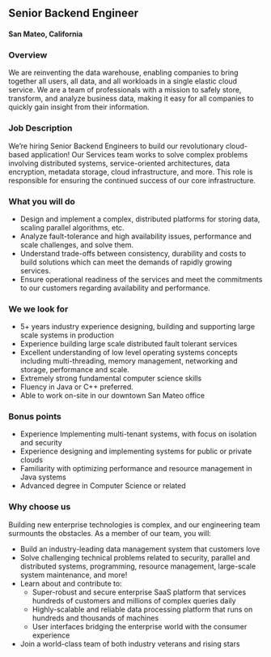 ## Senior Backend Engineer
#### San Mateo, California

### Overview
We are reinventing the data warehouse, enabling companies to bring together all users, all data, and all workloads in a single elastic cloud service. We are a team of professionals with a mission to safely store, transform, and analyze business data, making it easy for all companies to quickly gain insight from their information.

### Job Description
We’re hiring Senior Backend Engineers​ to build our revolutionary cloud-based application! Our Services team works to solve complex problems involving distributed systems, service-oriented architectures, data encryption, metadata storage, cloud infrastructure, and more. This role is responsible for ensuring the continued success of our core infrastructure.

### What you will do
+ Design and implement a complex, distributed platforms for storing data, scaling parallel algorithms, etc.
+ Analyze fault-tolerance and high availability issues, performance and scale challenges, and solve them.
+ Understand trade-offs between consistency, durability and costs to build solutions which can meet the demands of rapidly growing services.
+ Ensure operational readiness of the services and meet the commitments to our customers regarding availability and performance.

### We we look for
+ 5+ years industry experience designing, building and supporting large scale systems in production
+ Experience building large scale distributed fault tolerant services
+ Excellent understanding of low level operating systems concepts including multi-threading, memory management, networking and storage, performance and scale.
+ Extremely strong fundamental computer science skills
+ Fluency in Java or C++ preferred.
+ Able to work on-site in our downtown San Mateo office

### Bonus points
+ Experience Implementing multi-tenant systems, with focus on isolation and security
+ Experience designing and implementing systems for public or private clouds
+ Familiarity with optimizing performance and resource management in Java systems
+ Advanced degree in Computer Science or related

### Why choose us
Building new enterprise technologies is complex, and our engineering team surmounts the obstacles. As a member of our team, you will:
+ Build an industry-leading data management system that customers love
+ Solve challenging technical problems related to security, parallel and distributed systems, programming, resource management, large-scale system maintenance, and more!
+ Learn about and contribute to:
  + Super-robust and secure enterprise SaaS platform that services hundreds of
customers and millions of complex queries daily
  + Highly-scalable and reliable data processing platform that runs on hundreds and
thousands of machines
  + User interfaces bridging the enterprise world with the consumer experience
+ Join a world-class team of both industry veterans and rising stars


